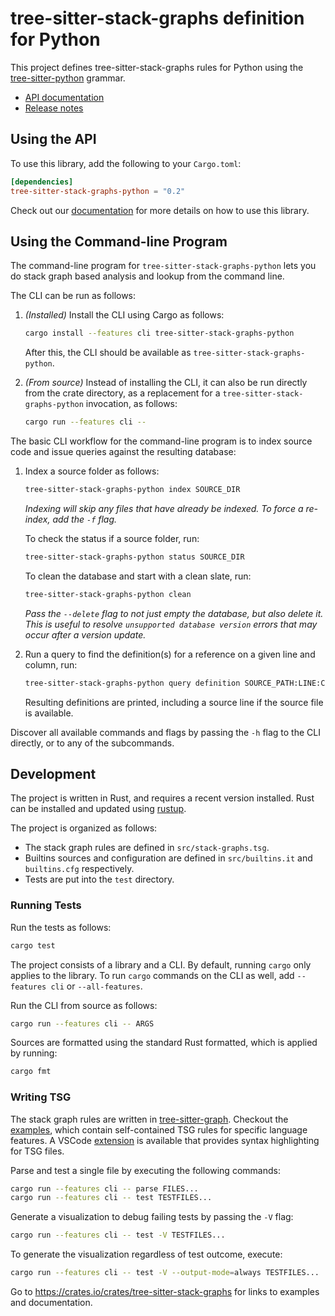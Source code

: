 # tree-sitter-stack-graphs definition for Python

This project defines tree-sitter-stack-graphs rules for Python using the [tree-sitter-python][] grammar.

[tree-sitter-python]: https://crates.io/crates/tree-sitter-python

- [API documentation](https://docs.rs/tree-sitter-stack-graphs-python/)
- [Release notes](https://github.com/github/stack-graphs/blob/main/languages/tree-sitter-stack-graphs-python/CHANGELOG.md)

## Using the API

To use this library, add the following to your `Cargo.toml`:

```toml
[dependencies]
tree-sitter-stack-graphs-python = "0.2"
```

Check out our [documentation](https://docs.rs/tree-sitter-stack-graphs-python/*/) for more details on how to use this library.

## Using the Command-line Program

The command-line program for `tree-sitter-stack-graphs-python` lets you do stack graph based analysis and lookup from the command line.

The CLI can be run as follows:

1. _(Installed)_ Install the CLI using Cargo as follows:

   ```sh
   cargo install --features cli tree-sitter-stack-graphs-python
   ```

   After this, the CLI should be available as `tree-sitter-stack-graphs-python`.

2. _(From source)_ Instead of installing the CLI, it can also be run directly from the crate directory, as a replacement for a `tree-sitter-stack-graphs-python` invocation, as follows:

   ```sh
   cargo run --features cli --
   ```

The basic CLI workflow for the command-line program is to index source code and issue queries against the resulting database:

1. Index a source folder as follows:

   ```sh
   tree-sitter-stack-graphs-python index SOURCE_DIR
   ```

   _Indexing will skip any files that have already be indexed. To force a re-index, add the `-f` flag._

   To check the status if a source folder, run:

   ```sh
   tree-sitter-stack-graphs-python status SOURCE_DIR
   ```

   To clean the database and start with a clean slate, run:

   ```sh
   tree-sitter-stack-graphs-python clean
   ```

   _Pass the `--delete` flag to not just empty the database, but also delete it. This is useful to resolve `unsupported database version` errors that may occur after a version update._

2. Run a query to find the definition(s) for a reference on a given line and column, run:

   ```sh
   tree-sitter-stack-graphs-python query definition SOURCE_PATH:LINE:COLUMN
   ```

   Resulting definitions are printed, including a source line if the source file is available.

Discover all available commands and flags by passing the `-h` flag to the CLI directly, or to any of the subcommands.

## Development

The project is written in Rust, and requires a recent version installed.  Rust can be installed and updated using [rustup][].

[rustup]: https://rustup.rs/

The project is organized as follows:

- The stack graph rules are defined in `src/stack-graphs.tsg`.
- Builtins sources and configuration are defined in `src/builtins.it` and `builtins.cfg` respectively.
- Tests are put into the `test` directory.

### Running Tests

Run the tests as follows:

```sh
cargo test
```

The project consists of a library and a CLI. By default, running `cargo` only applies to the library. To run `cargo` commands on the CLI as well, add `--features cli` or `--all-features`.

Run the CLI from source as follows:

```sh
cargo run --features cli -- ARGS
```

Sources are formatted using the standard Rust formatted, which is applied by running:

```sh
cargo fmt
```

### Writing TSG

The stack graph rules are written in [tree-sitter-graph][]. Checkout the [examples][],
which contain self-contained TSG rules for specific language features. A VSCode
[extension][] is available that provides syntax highlighting for TSG files.

[tree-sitter-graph]: https://github.com/tree-sitter/tree-sitter-graph
[examples]: https://github.com/github/stack-graphs/blob/main/tree-sitter-stack-graphs/examples/
[extension]: https://marketplace.visualstudio.com/items?itemName=tree-sitter.tree-sitter-graph

Parse and test a single file by executing the following commands:

```sh
cargo run --features cli -- parse FILES...
cargo run --features cli -- test TESTFILES...
```

Generate a visualization to debug failing tests by passing the `-V` flag:

```sh
cargo run --features cli -- test -V TESTFILES...
```

To generate the visualization regardless of test outcome, execute:

```sh
cargo run --features cli -- test -V --output-mode=always TESTFILES...
```

Go to <https://crates.io/crates/tree-sitter-stack-graphs> for links to examples and documentation.
